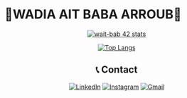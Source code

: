 # 🌟WADIA AIT BABA ARROUB🌟

<div align="center">
<span>

<a href="https://github.com/oakoudad/badge42"><img src="https://badge.mediaplus.ma/darkgray/wait-bab" alt="wait-bab 42 stats" /></a>

</span>
<span>
  
[![Top Langs](https://github-readme-stats.vercel.app/api/top-langs/?username=wadia05&layout=compact&langs_count=8&theme=jolly)](https://github.com/wadia05)

</span>


## 📞 Contact

<div align="center">

[![LinkedIn](https://img.shields.io/badge/linkedin-%230077B5.svg?style=for-the-badge&logo=linkedin&logoColor=white)](https://www.linkedin.com/in/wadia-ait-baba-arroub-b10230218/)
[![Instagram](https://img.shields.io/badge/Instagram-%23E4405F.svg?style=for-the-badge&logo=Instagram&logoColor=white)](https://www.instagram.com/wadia.edit/)
[![Gmail](https://img.shields.io/badge/Gmail-D14836?style=for-the-badge&logo=gmail&logoColor=white)](mailto:wadiaaitbabaarroub@gmail.com)

</div>
